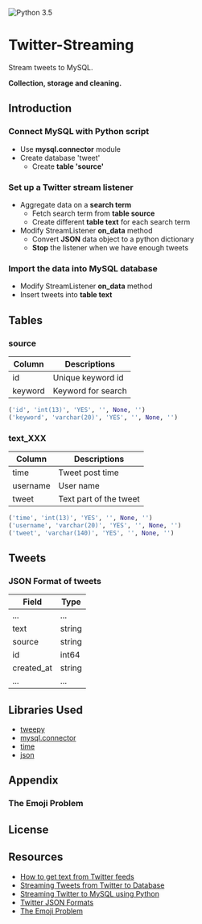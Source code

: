 ![Python 3.5](https://img.shields.io/badge/python-3.5-blue.svg)

# Twitter-Streaming
Stream tweets to MySQL. 

**Collection, storage and cleaning.**

## Introduction
### **Connect MySQL with Python script**
* Use **mysql.connector** module
* Create database 'tweet'
    * Create **table 'source'**

### **Set up a Twitter stream listener**
* Aggregate data on a **search term**
    * Fetch search term from **table source**
    * Create different **table text** for each search term
* Modify StreamListener **on_data** method
    * Convert **JSON** data object to a python dictionary
    * **Stop** the listener when we have enough tweets

### **Import the data into MySQL database**
* Modify StreamListener **on_data** method
* Insert tweets into **table text**

## Tables
### source

| Column | Descriptions |
| -------|--------------|
| id     | Unique keyword id |
| keyword | Keyword for search |

```python
('id', 'int(13)', 'YES', '', None, '')
('keyword', 'varchar(20)', 'YES', '', None, '')
```
### text_XXX

| Column | Descriptions |
| -------|--------------|
| time   | Tweet post time |
| username | User name |
| tweet | Text part of the tweet |

```python
('time', 'int(13)', 'YES', '', None, '')  
('username', 'varchar(20)', 'YES', '', None, '')
('tweet', 'varchar(140)', 'YES', '', None, '')
```

## Tweets
### JSON Format of tweets

| Field  |     Type     |
| -------|--------------|
| ...    | ... |
| text   | string |
| source | string |
| id     | int64  |
| created_at | string |
| ...    | ... |

## Libraries Used
* [tweepy](http://www.tweepy.org/)
* [mysql.connector](https://dev.mysql.com/downloads/connector/python/)
* [time](https://docs.python.org/3/library/time.html)
* [json](https://docs.python.org/3/library/json.html)

## Appendix
### The Emoji Problem 

## License

## Resources
* [How to get text from Twitter feeds](http://www.tulane.edu/~howard/CompCultES/twitter.html)
* [Streaming Tweets from Twitter to Database](https://pythonprogramming.net/mysql-live-database-example-streaming-data/)
* [Streaming Twitter to MySQL using Python](http://miningthedetails.com/blog/python/TwitterStreamsPythonMySQL/)
* [Twitter JSON Formats](https://dev.twitter.com/overview/api/tweets)
* [The Emoji Problem](http://miningthedetails.com/blog/python/TwitterStreamsPythonMySQL/)
